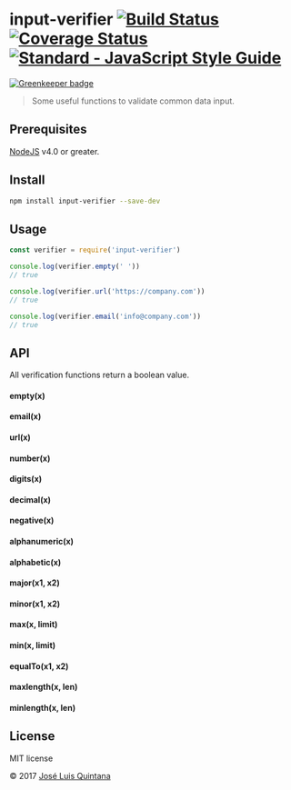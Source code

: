 # input-verifier [![Build Status](https://travis-ci.org/joseluisq/input-verifier.svg?branch=master)](https://travis-ci.org/joseluisq/input-verifier) [![Coverage Status](https://coveralls.io/repos/github/joseluisq/input-verifier/badge.svg?branch=master)](https://coveralls.io/github/joseluisq/input-verifier?branch=master) [![Standard - JavaScript Style Guide](https://img.shields.io/badge/code%20style-standard-brightgreen.svg)](http://standardjs.com/)

[![Greenkeeper badge](https://badges.greenkeeper.io/joseluisq/input-verifier.svg)](https://greenkeeper.io/)

> Some useful functions to validate common data input.

## Prerequisites

[NodeJS](https://nodejs.org) v4.0 or greater.

## Install

```sh
npm install input-verifier --save-dev
```

## Usage

```js
const verifier = require('input-verifier')

console.log(verifier.empty(' '))
// true

console.log(verifier.url('https://company.com'))
// true

console.log(verifier.email('info@company.com'))
// true

```

## API

All verification functions return a boolean value.

#### empty(x)

#### email(x)

#### url(x)

#### number(x)

#### digits(x)

#### decimal(x)

#### negative(x)

#### alphanumeric(x)

#### alphabetic(x)

#### major(x1, x2)

#### minor(x1, x2)

#### max(x, limit)

#### min(x, limit)

#### equalTo(x1, x2)

#### maxlength(x, len)

#### minlength(x, len)

## License
MIT license

© 2017 [José Luis Quintana](http://quintana.io)
